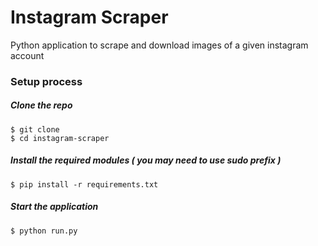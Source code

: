 # Instagram Scraper

Python application to scrape and download images of a given instagram account

### Setup process

##### Clone the repo

```
$ git clone
$ cd instagram-scraper
```

##### Install the required modules ( you may need to use sudo prefix )

```
$ pip install -r requirements.txt
```

##### Start the application

```
$ python run.py
```
